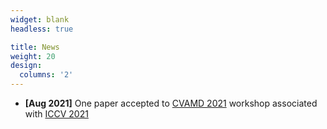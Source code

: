 ```yaml
---
widget: blank
headless: true

title: News
weight: 20
design:
  columns: '2'
---
```


* <b>[Aug 2021]</b> One paper accepted to [CVAMD 2021](https://sites.google.com/view/CVAMD2021/) workshop associated with [ICCV 2021](http://iccv2021.thecvf.com/home)
